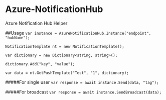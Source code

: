 # Azure-NotificationHub

Azure Notification Hub Helper

##Usage
```var instance = AzureNotificationHub.Instance("endpoint", "hubName");```

```NotificationTemplate nt = new NotificationTemplate();```

```var dictionary = new Dictionary<string, string>();```

```dictionary.Add("key", "value");```

```var data = nt.GetPushTemplate("Test", "1", dictionary);```

#####For single user
```var response = await instance.Send(data, "tag");```

#####For broadcast
```var response = await instance.SendBroadcast(data);```
